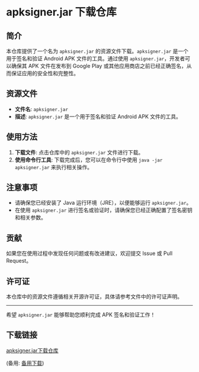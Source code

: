 # apksigner.jar 下载仓库

## 简介

本仓库提供了一个名为 `apksigner.jar` 的资源文件下载。`apksigner.jar` 是一个用于签名和验证 Android APK 文件的工具。通过使用 `apksigner.jar`，开发者可以确保其 APK 文件在发布到 Google Play 或其他应用商店之前已经正确签名，从而保证应用的安全性和完整性。

## 资源文件

- **文件名**: `apksigner.jar`
- **描述**: `apksigner.jar` 是一个用于签名和验证 Android APK 文件的工具。

## 使用方法

1. **下载文件**: 点击仓库中的 `apksigner.jar` 文件进行下载。
2. **使用命令行工具**: 下载完成后，您可以在命令行中使用 `java -jar apksigner.jar` 来执行相关操作。

## 注意事项

- 请确保您已经安装了 Java 运行环境（JRE），以便能够运行 `apksigner.jar`。
- 在使用 `apksigner.jar` 进行签名或验证时，请确保您已经正确配置了签名密钥和相关参数。

## 贡献

如果您在使用过程中发现任何问题或有改进建议，欢迎提交 Issue 或 Pull Request。

## 许可证

本仓库中的资源文件遵循相关开源许可证，具体请参考文件中的许可证声明。

---

希望 `apksigner.jar` 能够帮助您顺利完成 APK 签名和验证工作！

## 下载链接
[apksigner.jar下载仓库](https://pan.quark.cn/s/5876ff61ff9d) 

(备用: [备用下载](https://pan.baidu.com/s/1xvr-MesRiXNzMY0RY2uG5A?pwd=1234))

